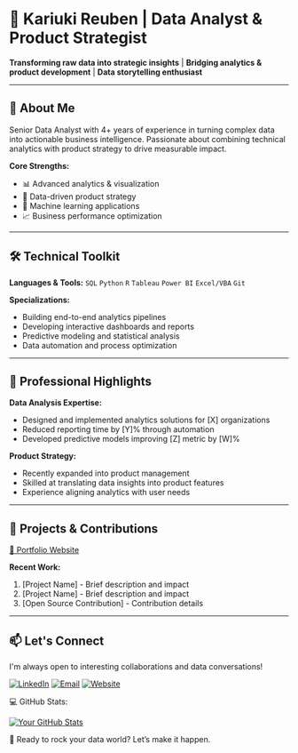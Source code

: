 # 🎸 Kariuki Reuben | Data Analyst & Product Strategist

**Transforming raw data into strategic insights** | **Bridging analytics & product development** | **Data storytelling enthusiast**

---

## 👋 About Me

Senior Data Analyst with 4+ years of experience in turning complex data into actionable business intelligence. Passionate about combining technical analytics with product strategy to drive measurable impact.

**Core Strengths:**
- 📊 Advanced analytics & visualization
- 🎯 Data-driven product strategy
- 🤖 Machine learning applications
- 📈 Business performance optimization

---

## 🛠 Technical Toolkit

**Languages & Tools:**
`SQL` `Python` `R` `Tableau` `Power BI` `Excel/VBA` `Git` 

**Specializations:**
- Building end-to-end analytics pipelines
- Developing interactive dashboards and reports
- Predictive modeling and statistical analysis
- Data automation and process optimization

---

## 🚀 Professional Highlights

**Data Analysis Expertise:**
- Designed and implemented analytics solutions for [X] organizations
- Reduced reporting time by [Y]% through automation
- Developed predictive models improving [Z] metric by [W]%

**Product Strategy:**
- Recently expanded into product management
- Skilled at translating data insights into product features
- Experience aligning analytics with user needs

---

## 🌱 Projects & Contributions

[🔗 Portfolio Website](https://dataguy-kariuki.github.io/Friday.com/)

**Recent Work:**
1. [Project Name] - Brief description and impact
2. [Project Name] - Brief description and impact
3. [Open Source Contribution] - Contribution details

---

## 📫 Let's Connect

I'm always open to interesting collaborations and data conversations!

[![LinkedIn](https://img.shields.io/badge/LinkedIn-Connect-blue)](https://www.linkedin.com/in/kr2026/)
[![Email](https://img.shields.io/badge/Email-Contact%20Me-red)](mailto:your-email@example.com)
[![Website](https://img.shields.io/badge/Portfolio-Visit%20Site-green)](https://dataguy-kariuki.github.io/Friday.com/)

💻 GitHub Stats:

[![Your GitHub Stats](https://github-readme-stats.vercel.app/api?username=DataGuy-Kariuki&show_icons=true&theme=radical)](https://github.com/DataGuy-Kariuki)

🎤 Ready to rock your data world? Let’s make it happen.

